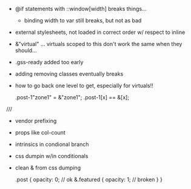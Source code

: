 - @if statements with ::window[width] breaks things...
  - binding width to var still breaks, but not as bad
  
- external stylesheets, not loaded in correct order w/ respect to inline

- &"virtual"   ... virtuals scoped to this don't work the same when they should...

- .gss-ready added too early

- adding removing classes eventually breaks

- how to go back one level to get, especially for virtuals!!

    .post-1"zone1" = &"zone1";
    .post-1[x] == &[x];
    


///

- vendor prefixing
- props like col-count
- intrinsics in condional branch
- css dumpin w/in conditionals

- clean & from css dumping

  .post {
    opacity: 0; // ok
    &.featured {
      opacity: 1; // broken
    }
  }
    
    
